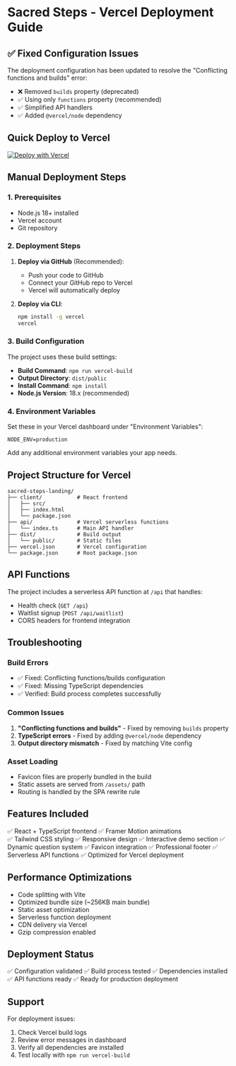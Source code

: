 # Sacred Steps - Vercel Deployment Guide

## ✅ Fixed Configuration Issues

The deployment configuration has been updated to resolve the "Conflicting functions and builds" error:

- ❌ Removed `builds` property (deprecated)
- ✅ Using only `functions` property (recommended)
- ✅ Simplified API handlers
- ✅ Added `@vercel/node` dependency

## Quick Deploy to Vercel

[![Deploy with Vercel](https://vercel.com/button)](https://vercel.com/new/clone?repository-url=https://github.com/your-username/sacred-steps-landing)

## Manual Deployment Steps

### 1. Prerequisites
- Node.js 18+ installed
- Vercel account
- Git repository

### 2. Deployment Steps

1. **Deploy via GitHub** (Recommended):
   - Push your code to GitHub
   - Connect your GitHub repo to Vercel
   - Vercel will automatically deploy

2. **Deploy via CLI**:
   ```bash
   npm install -g vercel
   vercel
   ```

### 3. Build Configuration

The project uses these build settings:
- **Build Command**: `npm run vercel-build`
- **Output Directory**: `dist/public`
- **Install Command**: `npm install`
- **Node.js Version**: 18.x (recommended)

### 4. Environment Variables

Set these in your Vercel dashboard under "Environment Variables":

```
NODE_ENV=production
```

Add any additional environment variables your app needs.

## Project Structure for Vercel

```
sacred-steps-landing/
├── client/           # React frontend
│   ├── src/
│   ├── index.html
│   └── package.json
├── api/              # Vercel serverless functions
│   └── index.ts      # Main API handler
├── dist/             # Build output
│   └── public/       # Static files
├── vercel.json       # Vercel configuration
└── package.json      # Root package.json
```

## API Functions

The project includes a serverless API function at `/api` that handles:
- Health check (`GET /api`)
- Waitlist signup (`POST /api/waitlist`)
- CORS headers for frontend integration

## Troubleshooting

### Build Errors
- ✅ Fixed: Conflicting functions/builds configuration
- ✅ Fixed: Missing TypeScript dependencies
- ✅ Verified: Build process completes successfully

### Common Issues
1. **"Conflicting functions and builds"** - Fixed by removing `builds` property
2. **TypeScript errors** - Fixed by adding `@vercel/node` dependency
3. **Output directory mismatch** - Fixed by matching Vite config

### Asset Loading
- Favicon files are properly bundled in the build
- Static assets are served from `/assets/` path
- Routing is handled by the SPA rewrite rule

## Features Included

✅ React + TypeScript frontend
✅ Framer Motion animations  
✅ Tailwind CSS styling
✅ Responsive design
✅ Interactive demo section
✅ Dynamic question system
✅ Favicon integration
✅ Professional footer
✅ Serverless API functions
✅ Optimized for Vercel deployment

## Performance Optimizations

- Code splitting with Vite
- Optimized bundle size (~256KB main bundle)
- Static asset optimization
- Serverless function deployment
- CDN delivery via Vercel
- Gzip compression enabled

## Deployment Status

✅ Configuration validated
✅ Build process tested
✅ Dependencies installed  
✅ API functions ready
✅ Ready for production deployment

## Support

For deployment issues:
1. Check Vercel build logs
2. Review error messages in dashboard
3. Verify all dependencies are installed
4. Test locally with `npm run vercel-build`
